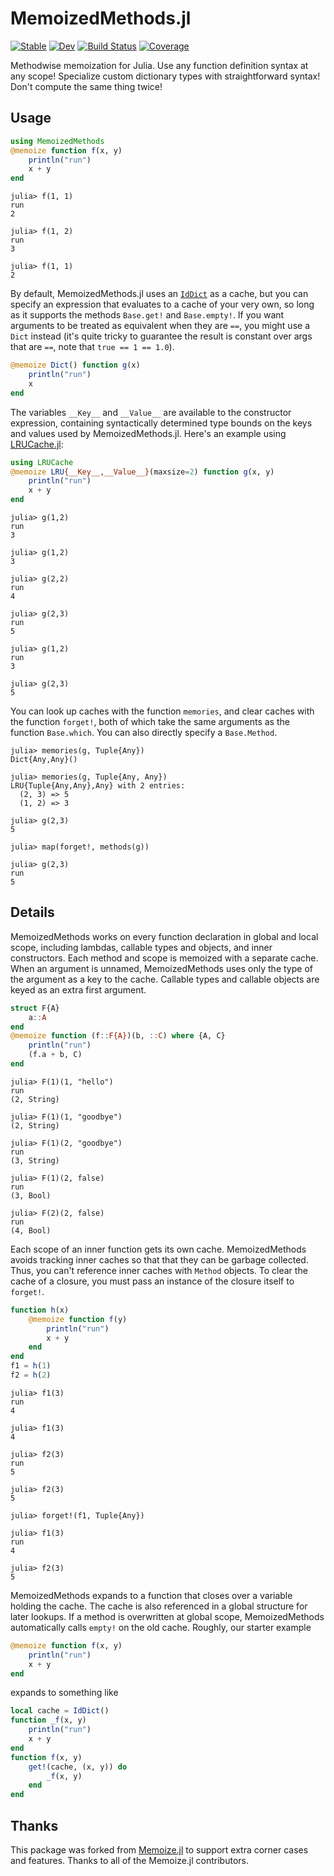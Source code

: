 # MemoizedMethods.jl

[![Stable](https://img.shields.io/badge/docs-stable-blue.svg)](https://peterahrens.github.io/MemoizedMethods.jl/stable)
[![Dev](https://img.shields.io/badge/docs-dev-blue.svg)](https://peterahrens.github.io/MemoizedMethods.jl/dev)
[![Build Status](https://github.com/peterahrens/MemoizedMethods.jl/workflows/CI/badge.svg)](https://github.com/peterahrens/MemoizedMethods.jl/actions)
[![Coverage](https://codecov.io/gh/peterahrens/MemoizedMethods.jl/branch/master/graph/badge.svg)](https://codecov.io/gh/peterahrens/MemoizedMethods.jl)

Methodwise memoization for Julia. Use any function definition syntax at any scope! Specialize custom dictionary types with straightforward syntax! Don't compute the same thing twice!

## Usage

```julia
using MemoizedMethods
@memoize function f(x, y)
	println("run")
	x + y
end
```

```julia-repl
julia> f(1, 1)
run
2

julia> f(1, 2)
run
3

julia> f(1, 1)
2
```

By default, MemoizedMethods.jl uses an [`IdDict`](https://docs.julialang.org/en/v1/base/collections/#Base.IdDict) as a cache, but you can specify an expression that evaluates to a cache of your very own, so long as it supports the methods `Base.get!` and `Base.empty!`. If you want arguments to be treated as equivalent when they are `==`, you might use a `Dict` instead (it's quite tricky to guarantee the result is constant over args that are `==`, note that `true == 1 == 1.0`).

```julia
@memoize Dict() function g(x)
	println("run")
	x
end
```

The variables `__Key__` and `__Value__` are available to the constructor expression, containing syntactically determined type bounds on the keys and values used by MemoizedMethods.jl. Here's an example using [LRUCache.jl](https://github.com/JuliaCollections/LRUCache.jl):

```julia
using LRUCache
@memoize LRU{__Key__,__Value__}(maxsize=2) function g(x, y)
    println("run")
    x + y
end
```

```julia-repl
julia> g(1,2)
run
3

julia> g(1,2)
3

julia> g(2,2)
run
4

julia> g(2,3)
run
5

julia> g(1,2)
run
3

julia> g(2,3)
5
```

You can look up caches with the function `memories`, and clear caches with the function `forget!`, both of which take the same arguments as the
function `Base.which`. You can also directly specify a `Base.Method`.

```julia-repl
julia> memories(g, Tuple{Any})
Dict{Any,Any}()

julia> memories(g, Tuple{Any, Any})
LRU{Tuple{Any,Any},Any} with 2 entries:
  (2, 3) => 5
  (1, 2) => 3

julia> g(2,3)
5

julia> map(forget!, methods(g))

julia> g(2,3)
run
5
```

## Details

MemoizedMethods works on every function declaration in global and local scope, including lambdas, callable types and objects, and inner constructors. Each method and scope is memoized with a separate cache. When an argument is unnamed, MemoizedMethods uses only the type of the argument as a key to the cache. Callable types and callable objects are keyed as an extra first argument.

```julia
struct F{A}
	a::A
end
@memoize function (f::F{A})(b, ::C) where {A, C}
	println("run")
	(f.a + b, C)
end
```

```julia-repl
julia> F(1)(1, "hello")
run
(2, String)

julia> F(1)(1, "goodbye")
(2, String)

julia> F(1)(2, "goodbye")
run
(3, String)

julia> F(1)(2, false)
run
(3, Bool)

julia> F(2)(2, false)
run
(4, Bool)
```

Each scope of an inner function gets its own cache. MemoizedMethods avoids tracking inner caches so that that they can be garbage collected. Thus, you can't reference inner caches with `Method` objects. To clear the cache of a closure, you must pass an instance of the closure itself to `forget!`.

```julia
function h(x)
	@memoize function f(y)
		println("run")
		x + y
	end
end
f1 = h(1)
f2 = h(2)
```

```julia-repl
julia> f1(3)
run
4

julia> f1(3)
4

julia> f2(3)
run
5

julia> f2(3)
5

julia> forget!(f1, Tuple{Any})

julia> f1(3)
run
4

julia> f2(3)
5
```

MemoizedMethods expands to a function that closes over a variable holding the cache. The cache is also referenced in a global structure for later lookups. If a method is overwritten at global scope, MemoizedMethods automatically calls `empty!` on the old cache. Roughly, our starter example

```julia
@memoize function f(x, y)
	println("run")
	x + y
end
```
expands to something like
```julia
local cache = IdDict()
function _f(x, y)
	println("run")
	x + y
end
function f(x, y)
	get!(cache, (x, y)) do
		_f(x, y)
	end
end
```

## Thanks

This package was forked from [Memoize.jl](https://github.com/JuliaCollections/Memoize.jl) to support extra corner cases and features. Thanks to all of the Memoize.jl contributors.
